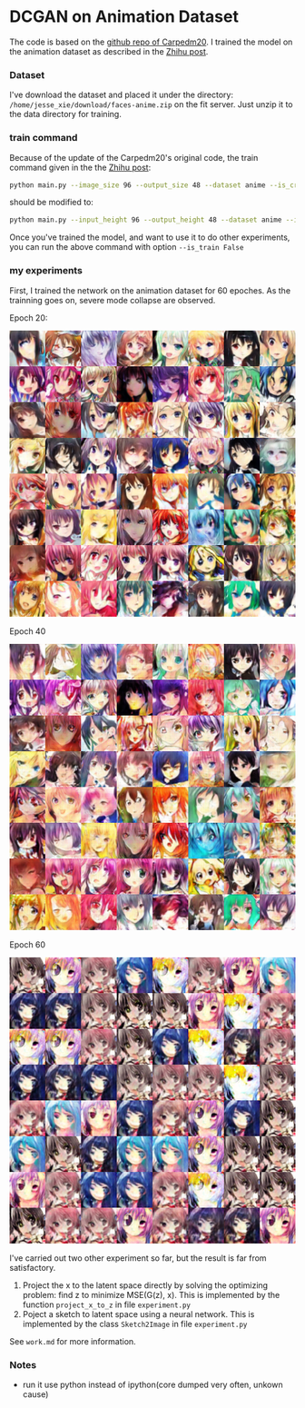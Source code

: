 # DCGAN on Animation Dataset
The code is based on the [github repo of Carpedm20](https://github.com/carpedm20/DCGAN-tensorflow). I trained the model on the animation dataset as described in the [Zhihu post](https://zhuanlan.zhihu.com/p/24767059).

### Dataset
I've download the dataset and placed it under the directory: `/home/jesse_xie/download/faces-anime.zip` on the fit server. Just unzip it to the data directory for training.

### train command
Because of the update of the Carpedm20's original code, the train command given in the the [Zhihu post](https://zhuanlan.zhihu.com/p/24767059):

```bash
python main.py --image_size 96 --output_size 48 --dataset anime --is_crop True --is_train True --epoch 300 --input_fname_pattern "*.jpg"
```

should be modified to:

```bash
python main.py --input_height 96 --output_height 48 --dataset anime --is_crop True --is_train True --epoch 300 --input_fname_pattern "*.jpg"
```

Once you've trained the model, and want to use it to do other experiments, you can run the above command with option `--is_train False`

### my experiments
First, I trained the network on the animation dataset for 60 epoches. As the trainning goes on, severe mode collapse are observed.

Epoch 20:

![](./md_img/train_20_0099.png)

Epoch 40

![](./md_img/train_40_0799.png)

Epoch 60

![](./md_img/train_59_0798.png)


I've carried out two other experiment so far, but the result is far from satisfactory. 

1. Project the x to the latent space directly by solving the optimizing problem: find z to minimize MSE(G(z), x). This is implemented by the function `project_x_to_z` in file `experiment.py`
2. Poject a sketch to latent space using a neural network. This is implemented by the class `Sketch2Image` in file `experiment.py` 

See `work.md` for more information.


### Notes
+ run it use python instead of ipython(core dumped very often, unkown cause)
